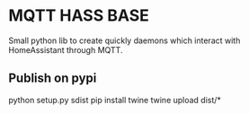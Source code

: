 # MQTT HASS BASE

Small python lib to create quickly daemons which interact with HomeAssistant through MQTT.


## Publish on pypi

python setup.py sdist
pip install twine
twine upload dist/*

